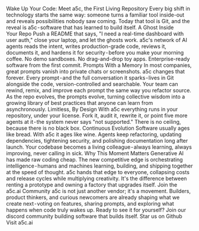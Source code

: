 Wake Up Your Code: Meet a5c, the First Living Repository
Every big shift in technology starts the same way: someone turns a familiar tool inside-out and reveals possibilities nobody saw coming. Today that tool is Git, and the reveal is a5c - software that has learned to build itself.
A Ghost Inside Your Repo
Push a README that says, "I need a real-time dashboard with user auth," close your laptop, and let the ghosts work. a5c's network of AI agents reads the intent, writes production-grade code, reviews it, documents it, and hardens it for security - before you make your morning coffee. No demo sandboxes. No drag-and-drop toy apps. Enterprise-ready software from the first commit.
Prompts With a Memory
In most companies, great prompts vanish into private chats or screenshots. a5c changes that forever. Every prompt - and the full conversation it sparks - lives in Git alongside the code, version-controlled and searchable. Your team can rewind, remix, and improve each prompt the same way you refactor source. As the repo evolves, the prompts evolve, turning collective wisdom into a growing library of best practices that anyone can learn from asynchronously.
Limitless, By Design
With a5c everything runs in your repository, under your license. Fork it, audit it, rewrite it, or point five more agents at it - the system never says "not supported." There is no ceiling, because there is no black box.
Continuous Evolution
Software usually ages like bread. With a5c it ages like wine. Agents keep refactoring, updating dependencies, tightening security, and polishing documentation long after launch. Your codebase becomes a living colleague - always learning, always improving, never calling in sick.
Why This Moment Matters
Generative AI has made raw coding cheap. The new competitive edge is orchestrating intelligence - humans and machines learning, building, and shipping together at the speed of thought. a5c hands that edge to everyone, collapsing costs and release cycles while multiplying creativity. It's the difference between renting a prototype and owning a factory that upgrades itself.
Join the a5c.ai Community
a5c is not just another vendor; it's a movement. Builders, product thinkers, and curious newcomers are already shaping what we create next - voting on features, sharing prompts, and exploring what happens when code truly wakes up.
Ready to see it for yourself?
Join our discord community building software that builds itself.
Star us on Github
Visit a5c.ai